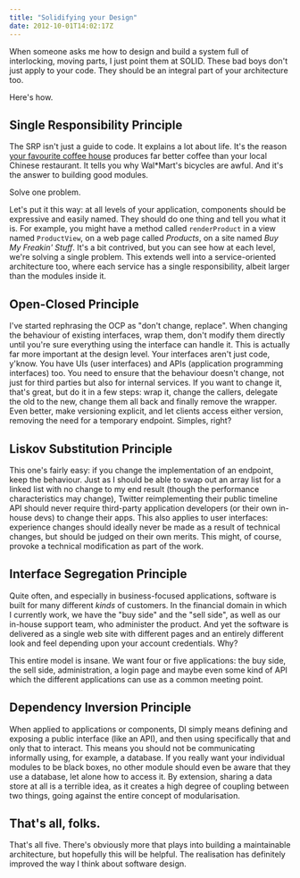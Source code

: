 ```yaml
---
title: "Solidifying your Design"
date: 2012-10-01T14:02:17Z
---
```


When someone asks me how to design and build a system full of
interlocking, moving parts, I just point them at SOLID. These bad boys
don't just apply to your code. They should be an integral part of your
architecture too.

Here's how.

<!--more-->

Single Responsibility Principle
-------------------------------

The SRP isn't just a guide to code. It explains a lot about life. It's
the reason [your favourite coffee house](http://www.taylor-st.com/)
produces far better coffee than your local Chinese restaurant. It tells
you why Wal\*Mart's bicycles are awful. And it's the answer to building
good modules.

Solve one problem.

Let's put it this way: at all levels of your application, components
should be expressive and easily named. They should do one thing and tell
you what it is. For example, you might have a method called
`renderProduct` in a view named `ProductView`, on a web page called
*Products*, on a site named *Buy My Freakin' Stuff*. It's a bit
contrived, but you can see how at each level, we're solving a single
problem. This extends well into a service-oriented architecture too,
where each service has a single responsibility, albeit larger than the
modules inside it.

Open-Closed Principle
---------------------

I've started rephrasing the OCP as "don't change, replace". When
changing the behaviour of existing interfaces, wrap them, don't modify
them directly until you're sure everything using the interface can
handle it. This is actually far more important at the design level. Your
interfaces aren't just code, y'know. You have UIs (user interfaces) and
APIs (application programming interfaces) too. You need to ensure that
the behaviour doesn't change, not just for third parties but also for
internal services. If you want to change it, that's great, but do it in
a few steps: wrap it, change the callers, delegate the old to the new,
change them all back and finally remove the wrapper. Even better, make
versioning explicit, and let clients access either version, removing the
need for a temporary endpoint. Simples, right?

Liskov Substitution Principle
-----------------------------

This one's fairly easy: if you change the implementation of an endpoint,
keep the behaviour. Just as I should be able to swap out an array list
for a linked list with no change to my end result (though the
performance characteristics may change), Twitter reimplementing their
public timeline API should never require third-party application
developers (or their own in-house devs) to change their apps. This also
applies to user interfaces: experience changes should ideally never be
made as a result of technical changes, but should be judged on their own
merits. This might, of course, provoke a technical modification as part
of the work.

Interface Segregation Principle
-------------------------------

Quite often, and especially in business-focused applications, software
is built for many different *kinds* of customers. In the financial
domain in which I currently work, we have the "buy side" and the "sell
side", as well as our in-house support team, who administer the product.
And yet the software is delivered as a single web site with different
pages and an entirely different look and feel depending upon your
account credentials. Why?

This entire model is insane. We want four or five applications: the buy
side, the sell side, administration, a login page and maybe even some
kind of API which the different applications can use as a common meeting
point.

Dependency Inversion Principle
------------------------------

When applied to applications or components, DI simply means defining and
exposing a public interface (like an API), and then using specifically
that and only that to interact. This means you should not be
communicating informally using, for example, a database. If you really
want your individual modules to be black boxes, no other module should
even be aware that they use a database, let alone how to access it. By
extension, sharing a data store at all is a terrible idea, as it creates
a high degree of coupling between two things, going against the entire
concept of modularisation.

That's all, folks.
------------------

That's all five. There's obviously more that plays into building a
maintainable architecture, but hopefully this will be helpful. The
realisation has definitely improved the way I think about software
design.

